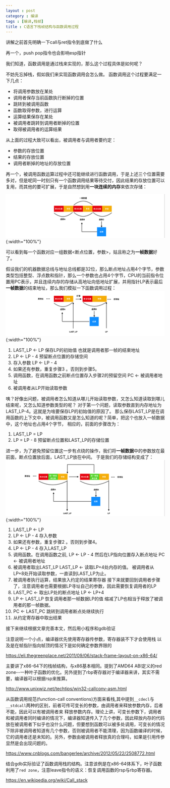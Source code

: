 ```yaml
---
layout : post
category : 编译
tags : [编译,栈帧]
title : C语言下栈帧结构与函数调用过程
---
```


讲解之前首先明确一下call与ret指令到底做了什么

再一个，push pop指令也会影响esp指针


我们知道，函数调用是通过栈来实现的，那么这个过程具体是如何呢？

不妨先忘掉栈，假如我们来实现函数调用会怎么做。
函数调用这个过程要满足一下几点：
* 将调用参数放在某处
* 调用者保存当前函数执行断掉的位置
* 跳转到被调用函数
* 函数取得参数，进行运算
* 运算结果保存在某处
* 被调用者跳转到调用者断掉的位置
* 取得被调用者的运算结果

从上面的过程大致可以看出，被调用者与调用者要约定：
* 参数的存放位置
* 结果的存放位置
* 调用者断掉的地址的存放位置

再一个，被调用函数运算过程中还可能继续进行函数调用，于是上述三个位置需要多对，但是呢同一时刻只有一个函数调用结果等待交付，因此结果的存放位置可以复用，而其他的要可扩展，于是自然想到用**一块连续的内存**来依次存储：

![链表][0]{:width="100%"}

可以看到每一个函数对应一组数据<断点位置，参数>，姑且称之为**一帧数据**好了。

假设我们的机器数据总线与地址总线都是32位，那么断点地址占用4个字节，参数类型包括整型、浮点数和指针，那么一个参数也占用4个字节，CPU的当前指令位置用PC表示，并且连续内存的存储从高地址向低地址扩展，并用指针LP表示最后**一帧数据**的结束地址，那么我们模拟一下函数调用过程：
![链表][1]{:width="100%"}
1. LAST_LP <- LP      保存LP的初始值 也就是调用者那一帧的结束地址 
2. LP <- LP - 4       预留断点位置的存储空间
3. 存入参数 LP <- LP - 4
4. 如果还有参数，重复步骤3 。否则到步骤5。
5. 调用函数，在调用函数之前断点位置存入步骤2的预留空间 PC <- 被调用者地址
6. 被调用者从LP开始读取参数

咦？好像出问题，被调用者怎么知道从哪儿开始读取参数，又怎么知道读取到哪儿结束呢，又怎么知道参数类型的呢？
对于第一个问题，读取参数直到内存地址为LAST_LP-4。这就是为啥要保存LP的初始值的原因了。
那么保存LAST_LP是在调用函数的上下文中，被调用函数又是怎么知道的呢？简单，把这个也放入一帧数据中，这个地址也占用4个字节，
相应的，前面的步骤改为：
1. LAST_LP = LP
2. LP = LP - 8 预留断点位置和LAST_LP的存储位置

进一步，为了避免预留位置这一步有点绕的操作，我们将**一帧数据**中的参数放在最前面，断点位置放后面，LAST_LP放在中间。
于是我们的存储结构变成了：
![链表][2]{:width="100%"}
1. LAST_LP <- LP
2. LP <- LP - 4 存入参数
3. 如果还有参数，重复步骤2 。否则到步骤4。
4. LP <- LP - 4 存入LAST_LP
5. 调用函数。在调用函数之前, LP <- LP - 4 然后在LP指向位置存入断点地址  PC <- 被调用者地址
6. 被调用者取出LAST_LP   LAST_LP <- 读取LP+4处内存的值。 被调用者从LP+8处开始读取参数，一直读到LAST_LP为止。
7. 被调用者执行运算，结果放入约定的结果寄存器
  接下来就要回到调用者步骤了，注意调用者也需要根据LP寻址自己的参数，因此需要恢复调用者的LP
8. LAST_PC <- 取出LP处的断点地址 LP <- LP+4
9. LP <- LAST_LP  恢复调用者那一帧数据LP的值 缩减了LP也相当于释放了被调用者的那一帧数据。
10. PC <- LAST_PC 跳转到调用者断点处继续执行
11. 从约定寄存器中取出结果 


接下来继续根据文章完善本文，然后用小程序和gdb验证

注意说明一个小点，编译器优先使用寄存器传参数，寄存器装不下才会使用栈
以及是在帧指针指向帧顶的情况下是如何确定参数界限的

https://eli.thegreenplace.net/2011/09/06/stack-frame-layout-on-x86-64/

主要讲了x86-64下的栈帧结构，与x86基本相同。提到了AMD64 ABI定义的red zone--一种叶子函数的优化。另外提到了rbp寄存器对于编译器来讲，其实不需要，编译器可以根据rsp来推算。

http://www.unixwiz.net/techtips/win32-callconv-asm.html

从函数调用规范(function-call conventions)方面来看栈,其中提到`__cdecl`与`__stdcall`两种的区别，前者可传可变长的参数，由调用者来释放参数内存，后者不能，因此可以有被调用者来
释放参数内存。理论上讲，可变长参数下，调用者和被调用者同时编译的情况下，编译器知道传入了几个参数，因此释放内存的代码放在被调用者下似乎也没什么问题，但要想到函数可以被多处调用，可变长的情况下除非被调用者知道有几个参数，否则被调用者不能清理，因为函数编译的时候，它的调用者还是未知的。另外，参数由被调用者释放真的合理吗，如果是引用传参显然是会出现问题的。

https://www.cnblogs.com/bangerlee/archive/2012/05/22/2508772.html

结合gdb实际验证了函数调用栈的结构。注意该例是在x86-64体系下，叶子函数利用了`red zone`，注意leave指令的语义：恢复调用函数的rsp与rbp寄存器。

https://en.wikipedia.org/wiki/Call_stack


[0]:/assets/resources/stack_frame_1.png
[1]:/assets/resources/stack_frame_2.png
[2]:/assets/resources/stack_frame_3.png



